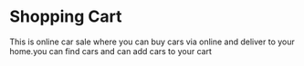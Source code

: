 <h1>Shopping Cart</h1>
<p>This is online car sale where you can buy cars via online and deliver to your home.you can find cars and can add cars to your cart</p>

